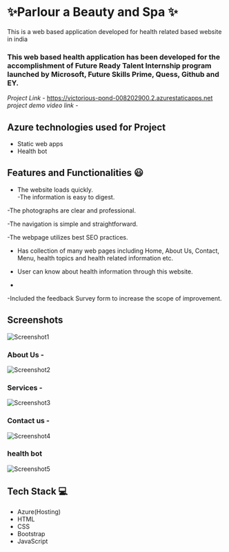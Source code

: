 # ✨Parlour a Beauty and Spa ✨
This is a web based application developed for health related based website in india
### This web based health application has been developed for the accomplishment of Future Ready Talent Internship program launched by Microsoft, Future Skills Prime, Quess, Github and EY.
*Project Link* - https://victorious-pond-008202900.2.azurestaticapps.net
*project demo video link* - 
## Azure technologies used for Project
- Static web apps
- Health bot
## Features and Functionalities 😃
- The website loads quickly.                                                                                                          
-The information is easy to digest.

-The photographs are clear and professional.

-The navigation is simple and straightforward. 

-The webpage utilizes best SEO practices.

- Has collection of many web pages including Home, About Us, Contact, Menu, health topics and health related information etc.

- User can know about health information through this website.
-  
-Included the feedback Survey form to increase the scope of improvement.
## Screenshots
 ![Screenshot1](https://user-images.githubusercontent.com/119110975/210080705-cc835abf-dcc0-40b2-9df7-1f7bbeefc88a.png)
### About Us -
![Screenshot2](https://user-images.githubusercontent.com/119110975/210080749-04218401-70ba-46f7-9966-d70012d857fd.png)
### Services -
![Screenshot3](https://user-images.githubusercontent.com/119110975/210080785-8be3c004-fea9-4524-bb86-1d21940ceb2f.png)
### Contact us -
![Screenshot4](https://user-images.githubusercontent.com/119110975/210080811-529be63c-c844-4393-be62-eacb01bfa957.png)
### health bot
![Screenshot5](https://user-images.githubusercontent.com/119110975/210080823-2e31d8f8-91a4-477a-a9da-2add6ad3fe36.png)
## Tech Stack 💻
- Azure(Hosting)
- HTML
- CSS
- Bootstrap
- JavaScript

